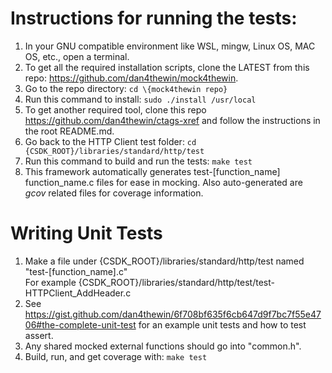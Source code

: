 # Instructions for running the tests:

1. In your GNU compatible environment like WSL, mingw, Linux OS, MAC OS, etc., open a terminal.
1. To get all the required installation scripts, clone the LATEST from this repo: https://github.com/dan4thewin/mock4thewin.
1. Go to the repo directory: `cd \{mock4thewin repo}`
1. Run this command to install: `sudo ./install /usr/local`
1. To get another required tool, clone this repo https://github.com/dan4thewin/ctags-xref and follow the instructions in the root README.md.
1. Go back to the HTTP Client test folder: `cd {CSDK_ROOT}/libraries/standard/http/test`
1. Run this command to build and run the tests: `make test`
1. This framework automatically generates test-\[function_name\] function_name.c files for ease in mocking. Also auto-generated are *gcov* related files for coverage information.

# Writing Unit Tests
1. Make a file under {CSDK_ROOT}/libraries/standard/http/test named "test-\[function_name\].c"  
   For example {CSDK_ROOT}/libraries/standard/http/test/test-HTTPClient_AddHeader.c
1. See https://gist.github.com/dan4thewin/6f708bf635f6cb647d9f7bc7f55e4706#the-complete-unit-test for an example unit tests and how to test assert.
1. Any shared mocked external functions should go into "common.h".
1. Build, run, and get coverage with: `make test`
